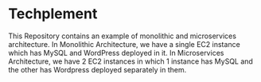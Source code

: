 # Techplement
This Repository contains an example of monolithic and microservices architecture. 
In Monolithic Architecture, we have a single EC2 instance which has MySQL and WordPress deployed in it.
In Microservices Architecture, we have 2 EC2 instances in which 1 instance has MySQL and the other has Wordpress deployed separately in them.
